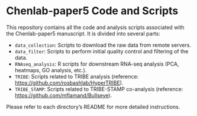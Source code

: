 # Chenlab-paper5 Code and Scripts

This repository contains all the code and analysis scripts associated with the Chenlab-paper5 manuscript.
It is divided into several parts:

- `data_collection`: Scripts to download the raw data from remote servers.
- `data_filter`: Scripts to perform initial quality control and filtering of the data.
- `RNAseq_analysis`: R scripts for downstream RNA-seq analysis (PCA, heatmaps, GO analysis, etc.).
- `TRIBE`: Scripts related to TRIBE analysis (reference: https://github.com/rosbashlab/HyperTRIBE).
- `TRIBE_STAMP`: Scripts related to TRIBE-STAMP co-analysis (reference: https://github.com/mflamand/Bullseye).

Please refer to each directory’s README for more detailed instructions.
